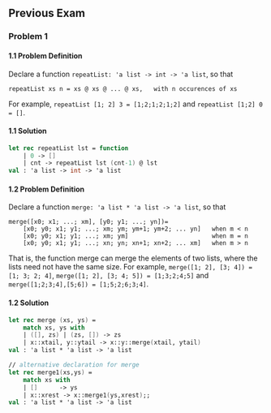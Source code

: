 ## Previous Exam

### Problem 1

#### 1.1 Problem Definition

Declare a function `repeatList: 'a list -> int -> 'a list`, so that

```
repeatList xs n = xs @ xs @ ... @ xs,   with n occurences of xs
```

For example, `repeatList [1; 2] 3 = [1;2;1;2;1;2]` and `repeatList [1;2] 0 = []`.

#### 1.1 Solution

```fsharp
let rec repeatList lst = function
    | 0 -> []
    | cnt -> repeatList lst (cnt-1) @ lst
val : 'a list -> int -> 'a list
```

#### 1.2 Problem Definition

Declare a function `merge: 'a list * 'a list -> 'a list`, so that

```
merge([x0; x1; ...; xm], [y0; y1; ...; yn])=
    [x0; y0; x1; y1; ...; xm; ym; ym+1; ym+2; ... yn]   when m < n
    [x0; y0; x1; y1; ...; xm; ym]                       when m = n
    [x0; y0; x1; y1; ...; xn; yn; xn+1; xn+2; ... xm]   when m > n
```

That is, the function merge can merge the elements of two lists, where the lists need not have the same size. For example, `merge([1; 2], [3; 4]) = [1; 3; 2; 4]`, `merge([1; 2], [3; 4; 5]) = [1;3;2;4;5]` and `merge([1;2;3;4],[5;6]) = [1;5;2;6;3;4]`.

#### 1.2 Solution

```fsharp
let rec merge (xs, ys) =
    match xs, ys with
    | ([], zs) | (zs, []) -> zs
    | x::xtail, y::ytail -> x::y::merge(xtail, ytail)
val : 'a list * 'a list -> 'a list

// alternative declaration for merge
let rec merge1(xs,ys) = 
    match xs with 
    | []      -> ys
    | x::xrest -> x::merge1(ys,xrest);;  
val : 'a list * 'a list -> 'a list
```
